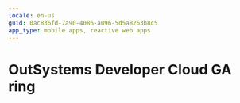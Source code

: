 ```yaml
---
locale: en-us
guid: 0ac836fd-7a90-4086-a096-5d5a8263b8c5
app_type: mobile apps, reactive web apps
---
```


<div class="hidden"><h1>OutSystems Developer Cloud GA ring</h1></div>
